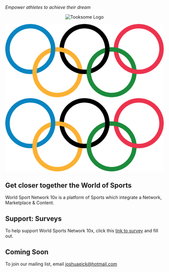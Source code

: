 *Empower athletes to achieve their dream*

<p align="center">
  <img src="https://tooksome.github.io/assets/tooksome_logo.svg" alt="Tooksome Logo" width="250px"/>
</p>

![](/images/Olympic_rings_without_rims.png) 
![GitHub Logo](/images/Olympic_rings_without_rims.png)

## Get closer together the World of Sports

World Sport Network 10x is a platform of Sports which integrate a Network, Marketplace & Content.

## Support: Surveys
To help support World Sports Network 10x, click this [link to survey](https://forms.gle/qCB7x28kM2rjUCCA6) and fill out.

## Coming Soon
To join our mailing list, email joshuaeick@hotmail.com
